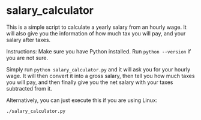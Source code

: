 # salary_calculator
This is a simple script to calculate a yearly salary from an hourly wage. It will also give you the information of how much tax you will pay, and your salary after taxes.

Instructions:
Make sure you have Python installed. Run `python --version` if you are not sure.

Simply run `python salary_calculator.py` and it will ask you for your hourly wage. It will then convert it into a gross salary, then tell you how much taxes you will pay, and then finally give you the net salary with your taxes subtracted from it.

Alternatively, you can just execute this if you are using Linux:
```sh
./salary_calculator.py
```

